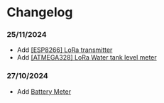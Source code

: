 # Changelog

### 25/11/2024

- Add [[ESP8266] LoRa transmitter](projects/esp8266-lora/esp8266-lora.ino)
- Add [[ATMEGA328] LoRa Water tank level meter](projects/water-tank-level-meter)

### 27/10/2024

- Add [Battery Meter](projects/battery-meter.ino)